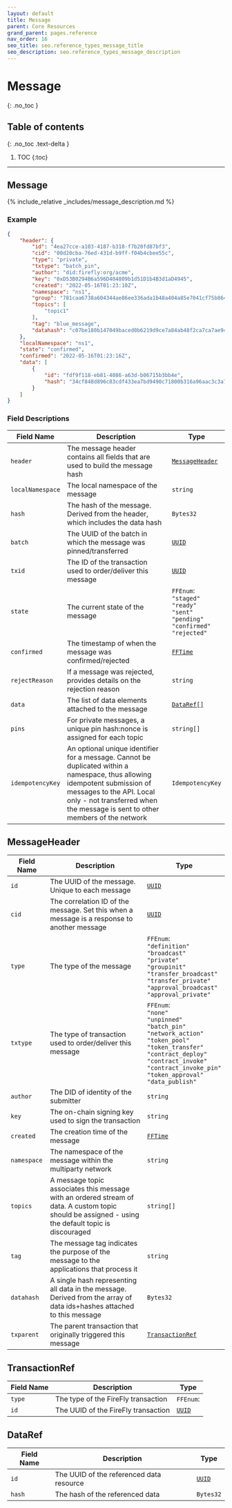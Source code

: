 ```yaml
---
layout: default
title: Message
parent: Core Resources
grand_parent: pages.reference
nav_order: 16
seo_title: seo.reference_types_message_title
seo_description: seo.reference_types_message_description
---
```


# Message
{: .no_toc }

## Table of contents
{: .no_toc .text-delta }

1. TOC
{:toc}

---
## Message

{% include_relative _includes/message_description.md %}

### Example

```json
{
    "header": {
        "id": "4ea27cce-a103-4187-b318-f7b20fd87bf3",
        "cid": "00d20cba-76ed-431d-b9ff-f04b4cbee55c",
        "type": "private",
        "txtype": "batch_pin",
        "author": "did:firefly:org/acme",
        "key": "0xD53B0294B6a596D404809b1d51D1b4B3d1aD4945",
        "created": "2022-05-16T01:23:10Z",
        "namespace": "ns1",
        "group": "781caa6738a604344ae86ee336ada1b48a404a85e7041cf75b864e50e3b14a22",
        "topics": [
            "topic1"
        ],
        "tag": "blue_message",
        "datahash": "c07be180b147049baced0b6219d9ce7a84ab48f2ca7ca7ae949abb3fe6491b54"
    },
    "localNamespace": "ns1",
    "state": "confirmed",
    "confirmed": "2022-05-16T01:23:16Z",
    "data": [
        {
            "id": "fdf9f118-eb81-4086-a63d-b06715b3bb4e",
            "hash": "34cf848d896c83cdf433ea7bd9490c71800b316a96aac3c3a78a42a4c455d67d"
        }
    ]
}
```

### Field Descriptions

| Field Name | Description | Type |
|------------|-------------|------|
| `header` | The message header contains all fields that are used to build the message hash | [`MessageHeader`](#messageheader) |
| `localNamespace` | The local namespace of the message | `string` |
| `hash` | The hash of the message. Derived from the header, which includes the data hash | `Bytes32` |
| `batch` | The UUID of the batch in which the message was pinned/transferred | [`UUID`](simpletypes#uuid) |
| `txid` | The ID of the transaction used to order/deliver this message | [`UUID`](simpletypes#uuid) |
| `state` | The current state of the message | `FFEnum`:<br/>`"staged"`<br/>`"ready"`<br/>`"sent"`<br/>`"pending"`<br/>`"confirmed"`<br/>`"rejected"` |
| `confirmed` | The timestamp of when the message was confirmed/rejected | [`FFTime`](simpletypes#fftime) |
| `rejectReason` | If a message was rejected, provides details on the rejection reason | `string` |
| `data` | The list of data elements attached to the message | [`DataRef[]`](#dataref) |
| `pins` | For private messages, a unique pin hash:nonce is assigned for each topic | `string[]` |
| `idempotencyKey` | An optional unique identifier for a message. Cannot be duplicated within a namespace, thus allowing idempotent submission of messages to the API. Local only - not transferred when the message is sent to other members of the network | `IdempotencyKey` |

## MessageHeader

| Field Name | Description | Type |
|------------|-------------|------|
| `id` | The UUID of the message. Unique to each message | [`UUID`](simpletypes#uuid) |
| `cid` | The correlation ID of the message. Set this when a message is a response to another message | [`UUID`](simpletypes#uuid) |
| `type` | The type of the message | `FFEnum`:<br/>`"definition"`<br/>`"broadcast"`<br/>`"private"`<br/>`"groupinit"`<br/>`"transfer_broadcast"`<br/>`"transfer_private"`<br/>`"approval_broadcast"`<br/>`"approval_private"` |
| `txtype` | The type of transaction used to order/deliver this message | `FFEnum`:<br/>`"none"`<br/>`"unpinned"`<br/>`"batch_pin"`<br/>`"network_action"`<br/>`"token_pool"`<br/>`"token_transfer"`<br/>`"contract_deploy"`<br/>`"contract_invoke"`<br/>`"contract_invoke_pin"`<br/>`"token_approval"`<br/>`"data_publish"` |
| `author` | The DID of identity of the submitter | `string` |
| `key` | The on-chain signing key used to sign the transaction | `string` |
| `created` | The creation time of the message | [`FFTime`](simpletypes#fftime) |
| `namespace` | The namespace of the message within the multiparty network | `string` |
| `topics` | A message topic associates this message with an ordered stream of data. A custom topic should be assigned - using the default topic is discouraged | `string[]` |
| `tag` | The message tag indicates the purpose of the message to the applications that process it | `string` |
| `datahash` | A single hash representing all data in the message. Derived from the array of data ids+hashes attached to this message | `Bytes32` |
| `txparent` | The parent transaction that originally triggered this message | [`TransactionRef`](#transactionref) |

## TransactionRef

| Field Name | Description | Type |
|------------|-------------|------|
| `type` | The type of the FireFly transaction | `FFEnum`: |
| `id` | The UUID of the FireFly transaction | [`UUID`](simpletypes#uuid) |



## DataRef

| Field Name | Description | Type |
|------------|-------------|------|
| `id` | The UUID of the referenced data resource | [`UUID`](simpletypes#uuid) |
| `hash` | The hash of the referenced data | `Bytes32` |


